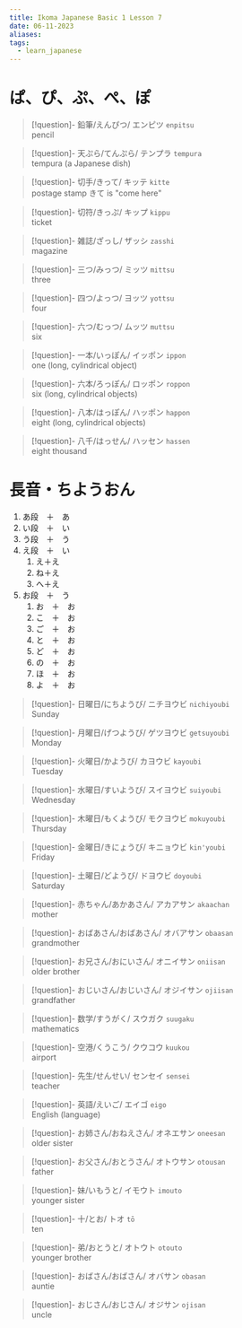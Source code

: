 ```yaml
---
title: Ikoma Japanese Basic 1 Lesson 7
date: 06-11-2023
aliases: 
tags:
  - learn_japanese
---
```

# ぱ、ぴ、ぷ、ぺ、ぽ

> [!question]- 鉛筆/えんぴつ/ エンピツ 
> `enpitsu`  
> pencil

> [!question]- 天ぷら/てんぷら/ テンプラ 
> `tempura`  
> tempura (a Japanese dish)

> [!question]- 切手/きって/ キッテ 
> `kitte`  
> postage stamp
> きて is "come here"

> [!question]- 切符/きっぷ/ キップ 
> `kippu`  
> ticket

> [!question]- 雑誌/ざっし/ ザッシ 
> `zasshi`  
> magazine

> [!question]- 三つ/みっつ/ ミッツ 
> `mittsu`  
> three

> [!question]- 四つ/よっつ/ ヨッツ 
> `yottsu`  
> four

> [!question]- 六つ/むっつ/ ムッツ 
> `muttsu`  
> six

> [!question]- 一本/いっぽん/ イッポン 
> `ippon`  
> one (long, cylindrical object)

> [!question]- 六本/ろっぽん/ ロッポン `roppon`  
> six (long, cylindrical objects)

> [!question]- 八本/はっぽん/ ハッポン 
> `happon`  
> eight (long, cylindrical objects)

> [!question]- 八千/はっせん/ ハッセン 
> `hassen`  
> eight thousand


# 長音・ちようおん

1. あ段　＋　あ
2. い段　＋　い
3. う段　＋　う
4. え段　＋　い
	1. え＋え
	2. ね＋え
	3. へ＋え
5. お段　＋　う
	1. お　＋　お
	2. こ　＋　お
	3. ご　＋　お
	4. と　＋　お
	5. ど　＋　お
	6. の　＋　お
	7. ほ　＋　お
	8. よ　＋　お


> [!question]- 日曜日/にちようび/ ニチヨウビ 
> `nichiyoubi`  
> Sunday

> [!question]- 月曜日/げつようび/ ゲツヨウビ 
> `getsuyoubi`  
> Monday

> [!question]- 火曜日/かようび/ カヨウビ 
> `kayoubi`  
> Tuesday

> [!question]- 水曜日/すいようび/ スイヨウビ 
> `suiyoubi`  
> Wednesday

> [!question]- 木曜日/もくようび/ モクヨウビ 
> `mokuyoubi`  
> Thursday

> [!question]- 金曜日/きにょうび/ キニョウビ 
> `kin'youbi`  
> Friday

> [!question]- 土曜日/どようび/ ドヨウビ 
> `doyoubi`  
> Saturday

> [!question]- 赤ちゃん/あかあさん/ アカアサン 
> `akaachan`  
> mother

> [!question]- おばあさん/おばあさん/ オバアサン 
> `obaasan`  
> grandmother

> [!question]- お兄さん/おにいさん/ オニイサン 
> `oniisan`  
> older brother

> [!question]- おじいさん/おじいさん/ オジイサン 
> `ojiisan`  
> grandfather

> [!question]- 数学/すうがく/ スウガク 
> `suugaku`  
> mathematics

> [!question]- 空港/くうこう/ クウコウ 
> `kuukou`  
> airport

> [!question]- 先生/せんせい/ センセイ 
> `sensei`  
> teacher

> [!question]- 英語/えいご/ エイゴ 
> `eigo`  
> English (language)

> [!question]- お姉さん/おねえさん/ オネエサン 
> `oneesan`  
> older sister

> [!question]- お父さん/おとうさん/ オトウサン 
> `otousan`  
> father

> [!question]- 妹/いもうと/ イモウト 
> `imouto`  
> younger sister

> [!question]- 十/とお/ トオ 
> `tō`  
> ten

> [!question]- 弟/おとうと/ オトウト 
> `otouto`  
> younger brother

> [!question]- おばさん/おばさん/ オバサン 
> `obasan`  
> auntie

> [!question]- おじさん/おじさん/ オジサン 
> `ojisan`  
> uncle

